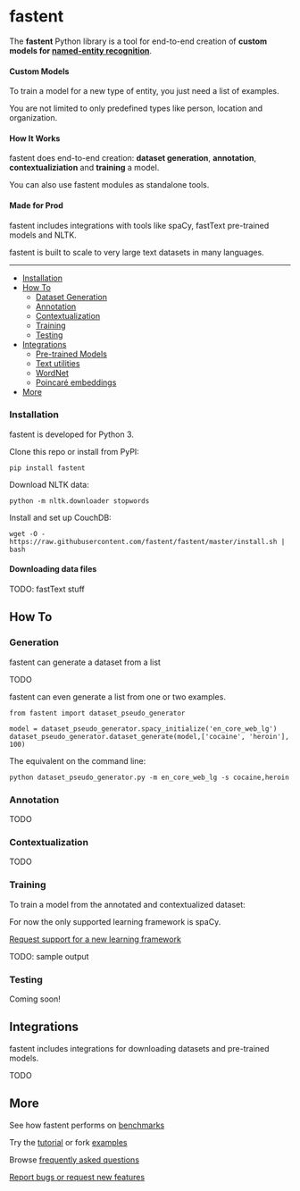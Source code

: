# fastent
The **fastent** Python library is a tool for end-to-end creation of **custom models for [named-entity recognition](https://en.wikipedia.org/wiki/Named-entity_recognition)**.

#### Custom Models
To train a model for a new type of entity, you just need a list of examples.

You are not limited to only predefined types like person, location and organization.

#### How It Works
fastent does end-to-end creation: **dataset generation**, **annotation**, **contextualiziation** and **training** a model.

You can also use fastent modules as standalone tools.

#### Made for Prod
fastent includes integrations with tools like spaCy, fastText pre-trained models and NLTK.

fastent is built to scale to very large text datasets in many languages.

---

<!--ts-->
* [Installation](#installation)
* [How To](#how-to)
    * [Dataset Generation](#generation)
    * [Annotation](#annotation)
    * [Contextualization](#contextualization)
    * [Training](#training)
    * [Testing](#testing)
* [Integrations](#integrations)
    * [Pre-trained Models](#pre-trained-models)
    * [Text utilities](#text-utilities)
    * [WordNet](#wordnet)
    * [Poincaré embeddings](#poincare-embeddings)
* [More](#more)
<!--te-->

### Installation

fastent is developed for Python 3.

Clone this repo or install from PyPI:
```
pip install fastent
```

Download NLTK data:
```
python -m nltk.downloader stopwords
```

Install and set up CouchDB:
```
wget -O - https://raw.githubusercontent.com/fastent/fastent/master/install.sh | bash
```


#### Downloading data files
TODO: fastText stuff

## How To

### Generation
fastent can generate a dataset from a list

TODO

fastent can even generate a list from one or two examples.
```
from fastent import dataset_pseudo_generator

model = dataset_pseudo_generator.spacy_initialize('en_core_web_lg')
dataset_pseudo_generator.dataset_generate(model,['cocaine', 'heroin'], 100)
```

The equivalent on the command line:
```
python dataset_pseudo_generator.py -m en_core_web_lg -s cocaine,heroin
```

### Annotation
TODO

### Contextualization
TODO

### Training
To train a model from the annotated and contextualized dataset:

For now the only supported learning framework is spaCy.

[Request support for a new learning framework](https://github.com/fastent/fastent/issues/new?labels=Models&title=New+learning+framework+support+request:)

TODO: sample output

### Testing
Coming soon!

## Integrations
fastent includes integrations for downloading datasets and pre-trained models.

TODO

## More
See how fastent performs on [benchmarks](/benchmarks)

Try the [tutorial](/tutorial) or fork [examples](/examples)

Browse [frequently asked questions](/faq)

[Report bugs or request new features](https://github.com/fastent/fastent/issues/new)
